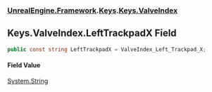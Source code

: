 ### [UnrealEngine.Framework](./UnrealEngine-Framework.md 'UnrealEngine.Framework').[Keys](./Keys.md 'UnrealEngine.Framework.Keys').[Keys.ValveIndex](./Keys-ValveIndex.md 'UnrealEngine.Framework.Keys.ValveIndex')
## Keys.ValveIndex.LeftTrackpadX Field
  
```csharp
public const string LeftTrackpadX = ValveIndex_Left_Trackpad_X;
```
#### Field Value
[System.String](https://docs.microsoft.com/en-us/dotnet/api/System.String 'System.String')  
